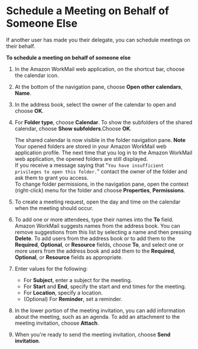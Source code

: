 # Schedule a Meeting on Behalf of Someone Else<a name="schedule_meeting_delegate"></a>

If another user has made you their delegate, you can schedule meetings on their behalf\.

**To schedule a meeting on behalf of someone else**

1. In the Amazon WorkMail web application, on the shortcut bar, choose the calendar icon\.

1. At the bottom of the navigation pane, choose **Open other calendars**, **Name**\.

1. In the address book, select the owner of the calendar to open and choose **OK**\.

1. For **Folder type**, choose **Calendar**\. To show the subfolders of the shared calendar, choose **Show subfolders**\.Choose **OK**\.

   The shared calendar is now visible in the folder navigation pane\.
**Note**  
Your opened folders are stored in your Amazon WorkMail web application profile\. The next time that you log in to the Amazon WorkMail web application, the opened folders are still displayed\.  
If you receive a message saying that "`You have insufficient privileges to open this folder.`" contact the owner of the folder and ask them to grant you access\.  
To change folder permissions, in the navigation pane, open the context \(right\-click\) menu for the folder and choose **Properties**, **Permissions**\.

1. To create a meeting request, open the day and time on the calendar when the meeting should occur\.

1. To add one or more attendees, type their names into the **To** field\. Amazon WorkMail suggests names from the address book\. You can remove suggestions from this list by selecting a name and then pressing **Delete**\. To add users from the address book or to add them to the **Required**, **Optional**, or **Resource** fields, choose **To**, and select one or more users from the address book and add them to the **Required**, **Optional**, or **Resource** fields as appropriate\.

1. Enter values for the following:
   + For **Subject**, enter a subject for the meeting\.
   + For **Start** and **End**, specify the start and end times for the meeting\.
   + For **Location**, specify a location\.
   + \(Optional\) For **Reminder**, set a reminder\.

1. In the lower portion of the meeting invitation, you can add information about the meeting, such as an agenda\. To add an attachment to the meeting invitation, choose **Attach**\.

1. When you're ready to send the meeting invitation, choose **Send invitation**\.